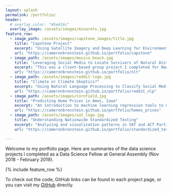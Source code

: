 ```yaml
---
layout: splash
permalink: /portfolio/
header:
  # overlay_color: "#5e616c"
  overlay_image: /assets/images/minarets.jpg
feature_row:
  - image_path: /assets/images/capstone_images/title.jpg
    title: "Capstone Project"
    excerpt: "Using Satellite Imagery and Deep Learning for Environmental Conservation."
    url: "https://cameronbronstein.github.io/portfolio/capstone"
  - image_path: /assets/images/mexico_beach.jpg
    title: "Leveraging Social Media to Locate Survivors of Natural Distasters"
    excerpt: "This was a client-based group project I completed for New Light Technolgies."
    url: "https://cameronbronstein.github.io/portfolio/nlt"
  - image_path: /assets/images/reddit-logo.jpg
    title: "Climate or Climate Skeptics?"
    excerpt: "Using Natural Language Processing to Classify Social Media Sources"
    url: "https://cameronbronstein.github.io/portfolio/reddit_nlp"
  - image_path: /assets/images/cornfield.jpg
    title: "Predicting Home Prices in Ames, Iowa"
    excerpt: "An introduction to machine learning regression tools to model house prices in Ames, Iowa"
    url: "https://cameronbronstein.github.io/portfolio/homes_prices"  
  - image_path: /assets/images/sat_logo.jpg
    title: "Understanding Nationwide Standardized Testing"
    excerpt: "Analyzing and visualization patterns in SAT and ACT Participation"
    url: "https://cameronbronstein.github.io/portfolio/standardized_testing"

---
```


Welcome to my portfolio page. Here are summaries of the data science projects I completed as a Data Science Fellow at General Assembly (Nov 2018 - February 2019).

{% include feature_row %}

To check out the code, GitHub links can be found in each project page, or you can visit my [GitHub](https://github.com/cameronbronstein) directly.